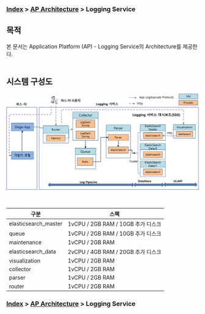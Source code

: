 ### [Index](https://github.com/okpc579/paasta-guide-new/blob/main/README.md) > [AP Architecture](../README.md) > Logging Service

## 목적
본 문서는 Application Platform (AP) - Logging Service의 Architecture를 제공한다.
<br><br>

## 시스템 구성도


![Logging Service Architecture](image/logging_architecture.png)

<br>

| 구분  | 스펙 |
|-------|----|
| elasticsearch_master | 1vCPU / 2GB RAM / 10GB 추가 디스크 |
| queue | 1vCPU / 2GB RAM / 10GB 추가 디스크 |
| maintenance | 1vCPU / 2GB RAM |
| elasticsearch_data | 2vCPU / 4GB RAM / 20GB 추가 디스크 |
| visualization | 1vCPU / 2GB RAM |
| collector | 1vCPU / 2GB RAM |
| parser | 1vCPU / 2GB RAM |
| router | 1vCPU / 2GB RAM |



### [Index](https://github.com/okpc579/paasta-guide-new/blob/main/README.md) > [AP Architecture](../README.md) > Logging Service
